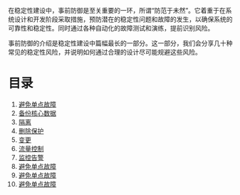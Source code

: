 在稳定性建设中，事前防御是至关重要的一环，所谓“防范于未然”。它着重于在系统设计和开发阶段采取措施，预防潜在的稳定性问题和故障的发生，以确保系统的可靠性和稳定性。同时通过各种自动化的故障测试和演练，提前识别风险。

事前防御的介绍是稳定性建设中篇幅最长的一部分。这一部分，我们会分享几十种常见的稳定性风险，并说明如何通过合理的设计尽可能规避这些风险。


# 目录
1. [避免单点故障](避免单点故障.md)
1. [备份核心数据](备份.md)
1. [隔离](隔离.md)
1. [删除保护](避免单点故障.md)
1. [变更](避免单点故障.md)
1. [流量控制](避免单点故障.md)
1. [监控告警](监控告警.md)
1. [避免单点故障](避免单点故障.md)
1. [避免单点故障](避免单点故障.md)
1. [避免单点故障](避免单点故障.md)